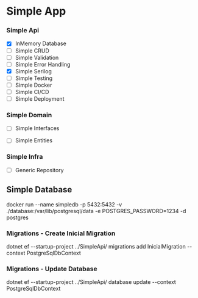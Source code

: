 # Simple App

### Simple Api
- [X] InMemory Database
- [ ] Simple CRUD
- [ ] Simple Validation
- [ ] Simple Error Handling
- [x] Simple Serilog
- [ ] Simple Testing
- [ ] Simple Docker
- [ ] Simple CI/CD
- [ ] Simple Deployment

### Simple Domain
- [ ] Simple Interfaces
- [ ] Simple Entities


### Simple Infra
- [ ] Generic Repository

## Simple Database
docker run --name simpledb -p 5432:5432 -v ./database:/var/lib/postgresql/data -e POSTGRES_PASSWORD=1234 -d postgres

### Migrations - Create Inicial Migration
dotnet ef --startup-project ../SimpleApi/ migrations add InicialMigration --context PostgreSqlDbContext
### Migrations - Update Database
dotnet ef --startup-project ../SimpleApi/ database update --context PostgreSqlDbContext
